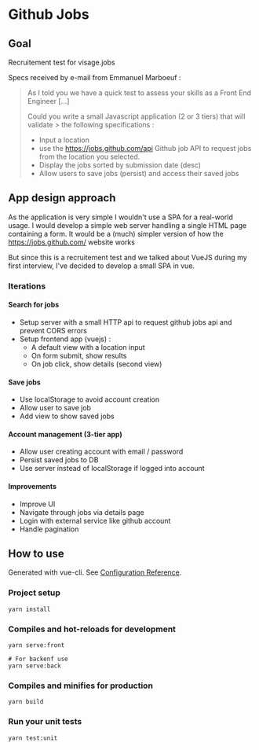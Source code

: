 # Github Jobs

## Goal

Recruitement test for visage.jobs

Specs received by e-mail from Emmanuel Marboeuf :

> As I told you we have a quick test to assess your skills as a Front End Engineer [...]
>
> Could you write a small Javascript application (2 or 3 tiers) that will validate >
> the following specifications :
>
> - Input a location
> - use the https://jobs.github.com/api Github job API to request jobs from the location you selected.
> - Display the jobs sorted by submission date (desc)
> - Allow users to save jobs (persist) and access their saved jobs

## App design approach

As the application is very simple I wouldn't use a SPA for a real-world usage. I would develop a simple web server handling a single HTML page containing a form. It would be a (much) simpler version of how the https://jobs.github.com/ website works

But since this is a recruitement test and we talked about VueJS during my first interview, I've decided to develop a small SPA in vue.

### Iterations

#### Search for jobs

- Setup server with a small HTTP api to request github jobs api and prevent CORS errors
- Setup frontend app (vuejs) :
  - A default view with a location input
  - On form submit, show results
  - On job click, show details (second view)

#### Save jobs

- Use localStorage to avoid account creation
- Allow user to save job
- Add view to show saved jobs

#### Account management (3-tier app)

- Allow user creating account with email / password
- Persist saved jobs to DB
- Use server instead of localStorage if logged into account

#### Improvements

- Improve UI
- Navigate through jobs via details page
- Login with external service like github account
- Handle pagination

## How to use

Generated with vue-cli.
See [Configuration Reference](https://cli.vuejs.org/config/).

### Project setup

```
yarn install
```

### Compiles and hot-reloads for development

```
yarn serve:front

# For backenf use
yarn serve:back
```

### Compiles and minifies for production

```
yarn build
```

### Run your unit tests

```
yarn test:unit
```
